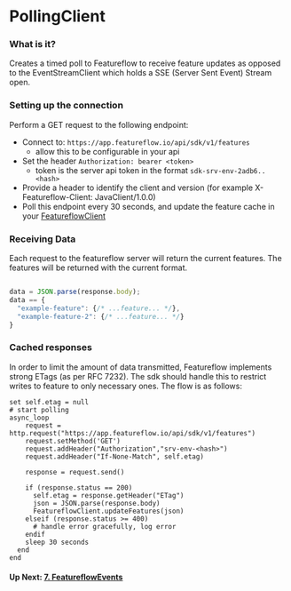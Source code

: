 # PollingClient
### What is it?
Creates a timed poll to Featureflow to receive feature updates as opposed to the EventStreamClient which holds a SSE (Server Sent Event) Stream open.

### Setting up the connection
Perform a GET request to the following endpoint:
 - Connect to: `https://app.featureflow.io/api/sdk/v1/features`
    - allow this to be configurable in your api
 - Set the header `Authorization: bearer <token>`
    - token is the server api token in the format `sdk-srv-env-2adb6..<hash>`
 - Provide a header to identify the client and version (for example X-Featureflow-Client: JavaClient/1.0.0)
 - Poll this endpoint every 30 seconds, and update the feature cache in your [FeatureflowClient](./2.FeatureflowClient.md)

### Receiving Data

Each request to the featureflow server will return the current features. 
The features will be returned with the current format.

```javascript

data = JSON.parse(response.body);
data == {
  "example-feature": {/* ...feature... */},
  "example-feature-2": {/* ...feature... */}
}
```

### Cached responses

In order to limit the amount of data transmitted, Featureflow implements strong ETags (as per RFC 7232). 
The sdk should handle this to restrict writes to feature to only necessary ones.
The flow is as follows:

```
set self.etag = null
# start polling
async_loop
    request = http.request("https://app.featureflow.io/api/sdk/v1/features")
    request.setMethod('GET')
    request.addHeader("Authorization","srv-env-<hash>")
    request.addHeader("If-None-Match", self.etag)
    
    response = request.send()
      
    if (response.status == 200)
      self.etag = response.getHeader("ETag")
      json = JSON.parse(response.body)
      FeatureflowClient.updateFeatures(json)
    elseif (response.status >= 400)
      # handle error gracefully, log error
    endif
    sleep 30 seconds
  end
end
```

#### Up Next: [7. FeatureflowEvents](./7.FeatureflowEvents.md)
